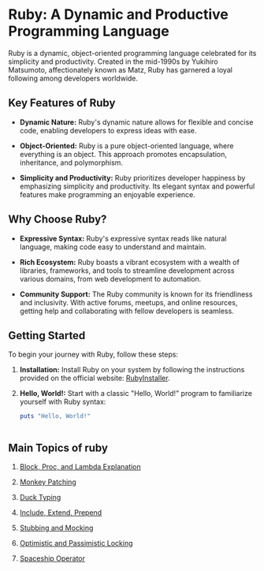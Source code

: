 # Ruby: A Dynamic and Productive Programming Language

Ruby is a dynamic, object-oriented programming language celebrated for its simplicity and productivity. Created in the mid-1990s by Yukihiro Matsumoto, affectionately known as Matz, Ruby has garnered a loyal following among developers worldwide.

## Key Features of Ruby

- **Dynamic Nature:** Ruby's dynamic nature allows for flexible and concise code, enabling developers to express ideas with ease.
  
- **Object-Oriented:** Ruby is a pure object-oriented language, where everything is an object. This approach promotes encapsulation, inheritance, and polymorphism.
  
- **Simplicity and Productivity:** Ruby prioritizes developer happiness by emphasizing simplicity and productivity. Its elegant syntax and powerful features make programming an enjoyable experience.

## Why Choose Ruby?

- **Expressive Syntax:** Ruby's expressive syntax reads like natural language, making code easy to understand and maintain.
  
- **Rich Ecosystem:** Ruby boasts a vibrant ecosystem with a wealth of libraries, frameworks, and tools to streamline development across various domains, from web development to automation.
  
- **Community Support:** The Ruby community is known for its friendliness and inclusivity. With active forums, meetups, and online resources, getting help and collaborating with fellow developers is seamless.

## Getting Started

To begin your journey with Ruby, follow these steps:

1. **Installation:** Install Ruby on your system by following the instructions provided on the official website: [RubyInstaller](https://www.ruby-lang.org/en/documentation/installation/).
   
2. **Hello, World!:** Start with a classic "Hello, World!" program to familiarize yourself with Ruby syntax:

   ```ruby
   puts "Hello, World!"



## Main Topics of ruby

1) [Block, Proc, and Lambda Explanation](https://github.com/research-soham/Ruby-Explaination/blob/main/block_proc_lambda.txt)

2) [Monkey Patching](https://github.com/research-soham/Ruby-Explaination/blob/main/monkey_patching.rb)

3) [Duck Typing](https://github.com/research-soham/Ruby-Explaination/blob/main/duck_typing.rb)

4) [Include, Extend, Prepend](https://github.com/research-soham/Ruby-Explaination/blob/main/prepend_extend_include.rb)

5) [Stubbing and Mocking](https://github.com/research-soham/Ruby-Explaination/blob/main/stubbing_mocking.txt)

6) [Optimistic and Passimistic Locking](https://github.com/research-soham/Ruby-Explaination/blob/main/optimistic_passimistic_locking.rb)

7) [Spaceship Operator](https://github.com/research-soham/Ruby-Explaination/blob/main/spaceship_operator.rb)
